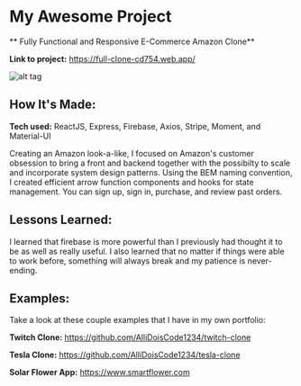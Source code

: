 # My Awesome Project

** Fully Functional and Responsive E-Commerce Amazon Clone**

**Link to project:** https://full-clone-cd754.web.app/

![alt tag](https://i.imgur.com/vf7mGq4.png)

## How It's Made:

**Tech used:** ReactJS, Express, Firebase, Axios, Stripe, Moment, and Material-UI

Creating an Amazon look-a-like, I focused on Amazon's customer obsession to bring a front and backend together with the possibilty to scale and incorporate system design patterns. Using the BEM naming convention, I created efficient arrow function components and hooks for state management. You can sign up, sign in, purchase, and review past orders.

## Lessons Learned:

I learned that firebase is more powerful than I previously had thought it to be as well as really useful. I also learned that no matter if things were able to work before, something will always break and my patience is never-ending.

## Examples:

Take a look at these couple examples that I have in my own portfolio:

**Twitch Clone:** https://github.com/AlliDoisCode1234/twitch-clone

**Tesla Clone:** https://github.com/AlliDoisCode1234/tesla-clone

**Solar Flower App:** https://www.smartflower.com
